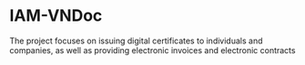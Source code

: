 # IAM-VNDoc
The project focuses on issuing digital certificates to individuals and companies, as well as providing electronic invoices and electronic contracts
